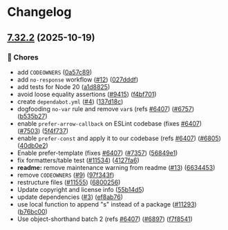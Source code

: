 # Changelog

## [7.32.2](https://github.com/eslint-community/eslint-formatter-table/compare/v7.32.1...v7.32.2) (2025-10-19)


### 🧹 Chores

* add `CODEOWNERS` ([0a57c89](https://github.com/eslint-community/eslint-formatter-table/commit/0a57c894dbab7f0e61719ce055db9a829d61963d))
* add `no-response` workflow ([#12](https://github.com/eslint-community/eslint-formatter-table/issues/12)) ([027dddf](https://github.com/eslint-community/eslint-formatter-table/commit/027dddf06bc8952d9186a25f03d608dfdcd50a44))
* add tests for Node 20 ([a1d8825](https://github.com/eslint-community/eslint-formatter-table/commit/a1d88254478008ba17c6e6b7a73631e3d897f455))
* avoid loose equality assertions ([#9415](https://github.com/eslint-community/eslint-formatter-table/issues/9415)) ([f4bf701](https://github.com/eslint-community/eslint-formatter-table/commit/f4bf701ac76003422dc69b49dabe5a62a9084ec7))
* create `dependabot.yml` ([#4](https://github.com/eslint-community/eslint-formatter-table/issues/4)) ([137d18c](https://github.com/eslint-community/eslint-formatter-table/commit/137d18ce0626db501133276559f910820c5d307a))
* dogfooding `no-var` rule and remove `var`s (refs [#6407](https://github.com/eslint-community/eslint-formatter-table/issues/6407)) ([#6757](https://github.com/eslint-community/eslint-formatter-table/issues/6757)) ([b535b27](https://github.com/eslint-community/eslint-formatter-table/commit/b535b274105ef06d092b81754928d17379baed4f))
* enable `prefer-arrow-callback` on ESLint codebase (fixes [#6407](https://github.com/eslint-community/eslint-formatter-table/issues/6407)) ([#7503](https://github.com/eslint-community/eslint-formatter-table/issues/7503)) ([5f4f737](https://github.com/eslint-community/eslint-formatter-table/commit/5f4f73713a5b864464f625afd494f62d125e48a3))
* enable `prefer-const` and apply it to our codebase (refs [#6407](https://github.com/eslint-community/eslint-formatter-table/issues/6407)) ([#6805](https://github.com/eslint-community/eslint-formatter-table/issues/6805)) ([40db0e2](https://github.com/eslint-community/eslint-formatter-table/commit/40db0e24ce2bba8e15de2020ee5d12e7a5a6e509))
* Enable prefer-template (fixes [#6407](https://github.com/eslint-community/eslint-formatter-table/issues/6407)) ([#7357](https://github.com/eslint-community/eslint-formatter-table/issues/7357)) ([56849e1](https://github.com/eslint-community/eslint-formatter-table/commit/56849e160d93c4936939b1756602b8724d9fc051))
* fix formatters/table test ([#11534](https://github.com/eslint-community/eslint-formatter-table/issues/11534)) ([4127fa6](https://github.com/eslint-community/eslint-formatter-table/commit/4127fa6b0d004aa6b5baecdb083c632c4d6d6d2d))
* **readme:** remove maintenance warning from readme ([#13](https://github.com/eslint-community/eslint-formatter-table/issues/13)) ([6634453](https://github.com/eslint-community/eslint-formatter-table/commit/663445340bffd4227dca75af23af4220901c7a74))
* remove `CODEOWNERS` ([#9](https://github.com/eslint-community/eslint-formatter-table/issues/9)) ([97f343f](https://github.com/eslint-community/eslint-formatter-table/commit/97f343f01a4e5caff70abf5b154515bdc0f2bd33))
* restructure files ([#11555](https://github.com/eslint-community/eslint-formatter-table/issues/11555)) ([6800256](https://github.com/eslint-community/eslint-formatter-table/commit/6800256bde4be9bff4c250bd113f28cadfd3e7eb))
* Update copyright and license info ([55b14d5](https://github.com/eslint-community/eslint-formatter-table/commit/55b14d56cdd98ca0d37b81d20d8a1ba8d4aff693))
* update dependencies ([#3](https://github.com/eslint-community/eslint-formatter-table/issues/3)) ([ef8ab76](https://github.com/eslint-community/eslint-formatter-table/commit/ef8ab761799f082b638293f524618c270d09305d))
* use local function to append "s" instead of a package ([#11293](https://github.com/eslint-community/eslint-formatter-table/issues/11293)) ([b76bc00](https://github.com/eslint-community/eslint-formatter-table/commit/b76bc0098f99f45e589669367016405179082960))
* Use object-shorthand batch 2 (refs [#6407](https://github.com/eslint-community/eslint-formatter-table/issues/6407)) ([#6897](https://github.com/eslint-community/eslint-formatter-table/issues/6897)) ([f7f8541](https://github.com/eslint-community/eslint-formatter-table/commit/f7f8541949f5c884f615639caee7db3bc61b86e5))
